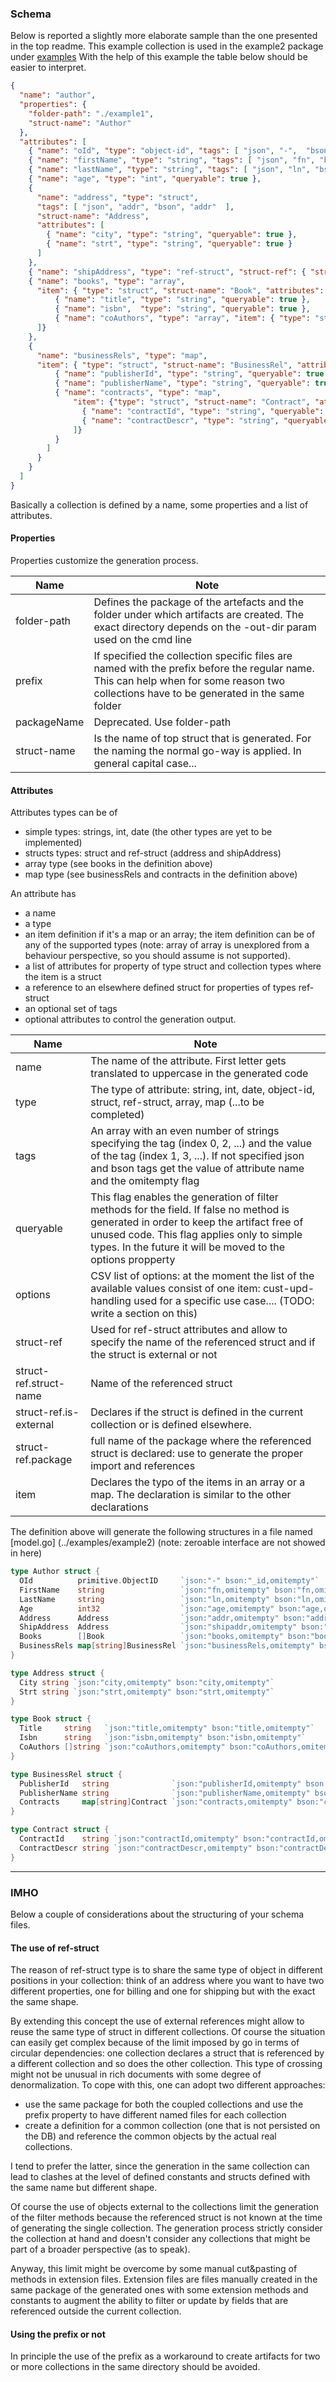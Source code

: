 ### Schema

Below is reported a slightly more elaborate sample than the one presented in the top readme. 
This example collection is used in the example2 package under [examples](../examples) 
With the help of this example the table below should be easier to interpret.

```json
{
  "name": "author",
  "properties": {
    "folder-path": "./example1",
    "struct-name": "Author"
  },
  "attributes": [
    { "name": "oId", "type": "object-id", "tags": [ "json", "-",  "bson", "_id" ], "queryable": true },
    { "name": "firstName", "type": "string", "tags": [ "json", "fn", "bson", "fn" ], "queryable": true },
    { "name": "lastName", "type": "string", "tags": [ "json", "ln", "bson", "ln" ], "queryable": true },
    { "name": "age", "type": "int", "queryable": true },
    {
      "name": "address", "type": "struct", 
      "tags": [ "json", "addr", "bson", "addr"  ], 
      "struct-name": "Address",
      "attributes": [
        { "name": "city", "type": "string", "queryable": true },
        { "name": "strt", "type": "string", "queryable": true }
      ]
    },
    { "name": "shipAddress", "type": "ref-struct", "struct-ref": { "struct-name": "Address" }, "tags": ["json", "shipaddr", "bson", "shipaddr" ], "queryable": true },
    { "name": "books", "type": "array", 
      "item": { "type": "struct", "struct-name": "Book", "attributes": [
          { "name": "title", "type": "string", "queryable": true },
          { "name": "isbn",  "type": "string", "queryable": true },
          { "name": "coAuthors", "type": "array", "item": { "type": "string" }, "queryable": true }
      ]}
    },
    {
      "name": "businessRels", "type": "map",
      "item": { "type": "struct", "struct-name": "BusinessRel", "attributes": [
          { "name": "publisherId", "type": "string", "queryable": true },
          { "name": "publisherName", "type": "string", "queryable": true },
          { "name": "contracts", "type": "map", 
              "item": {"type": "struct", "struct-name": "Contract", "attributes": [
                { "name": "contractId", "type": "string", "queryable": true },
                { "name": "contractDescr", "type": "string", "queryable": true }
              ]}
          }
        ]
      }
    }
  ]
}
```

Basically a collection is defined by a name, some properties and a list of attributes.

#### Properties
Properties customize the generation process.

| Name        | Note                                                                                                                                                          |
| ----------- | ------------------------------------------------------------------------------------------------------------------------------------------------------------- |
| folder-path | Defines the package of the artefacts and the folder under which artifacts are created. The exact directory depends on the -out-dir param used on the cmd line |
| prefix      | If specified the collection specific files are named with the prefix before the regular name. This can help when for some reason two collections have to be generated in the same folder |
| packageName | Deprecated. Use folder-path |
| struct-name | Is the name of top struct that is generated. For the naming the normal go-way is applied. In general capital case... |

#### Attributes
Attributes types can be of

- simple types: strings, int, date (the other types are yet to be implemented)
- structs types: struct and ref-struct (address and shipAddress)
- array type (see books in the definition above)
- map type (see businessRels and contracts in the definition above)

An attribute has

- a name
- a type 
- an item definition if it's a map or an array; the item definition can be of any of the supported types 
  (note: array of array is unexplored from a behaviour perspective, so you should assume is not supported).
- a list of attributes for property of type struct and collection types where the item is a struct
- a reference to an elsewhere defined struct for properties of types ref-struct  
- an optional set of tags 
- optional attributes to control the generation output.
  
| Name        | Note                                                                                                                                                          |
| ----------- | ------------------------------------------------------------------------------------------------------------------------------------------------------------- |
| name        | The name of the attribute. First letter gets translated to uppercase in the generated code |
| type        | The type of attribute: string, int, date, object-id, struct, ref-struct, array, map (...to be completed)       |
| tags        | An array with an even number of strings specifying the tag (index 0, 2, ...) and the value of the tag (index 1, 3, ...). If not specified json and bson tags get the value of attribute name and the omitempty flag |
| queryable   | This flag enables the generation of filter methods for the field. If false no method is generated in order to keep the artifact free of unused code. This flag applies only to simple types. In the future it will be moved to the options propperty |
| options     | CSV list of options: at the moment the list of the available values consist of one item: cust-upd-handling used for a specific use case.... (TODO: write a section on this) |
| struct-ref | Used for ref-struct attributes and allow to specify the name of the referenced struct and if the struct is external or not |
| struct-ref.struct-name | Name of the referenced struct |
| struct-ref.is-external | Declares if the struct is defined in the current collection or is defined elsewhere. |
| struct-ref.package     | full name of the package where the referenced struct is declared: use to generate the proper import and references |
| item                   | Declares the typo of the items in an array or a map. The declaration is similar to the other declarations |

The definition above will generate the following structures in a file named [model.go] (../examples/example2) (note: zeroable interface are not showed in here)

```go
type Author struct {
  OId          primitive.ObjectID     `json:"-" bson:"_id,omitempty"`
  FirstName    string                 `json:"fn,omitempty" bson:"fn,omitempty"`
  LastName     string                 `json:"ln,omitempty" bson:"ln,omitempty"`
  Age          int32                  `json:"age,omitempty" bson:"age,omitempty"`
  Address      Address                `json:"addr,omitempty" bson:"addr,omitempty"`
  ShipAddress  Address                `json:"shipaddr,omitempty" bson:"shipaddr,omitempty"`
  Books        []Book                 `json:"books,omitempty" bson:"books,omitempty"`
  BusinessRels map[string]BusinessRel `json:"businessRels,omitempty" bson:"businessRels,omitempty"`
}

type Address struct {
  City string `json:"city,omitempty" bson:"city,omitempty"`
  Strt string `json:"strt,omitempty" bson:"strt,omitempty"`
}

type Book struct {
  Title     string   `json:"title,omitempty" bson:"title,omitempty"`
  Isbn      string   `json:"isbn,omitempty" bson:"isbn,omitempty"`
  CoAuthors []string `json:"coAuthors,omitempty" bson:"coAuthors,omitempty"`
}

type BusinessRel struct {
  PublisherId   string              `json:"publisherId,omitempty" bson:"publisherId,omitempty"`
  PublisherName string              `json:"publisherName,omitempty" bson:"publisherName,omitempty"`
  Contracts     map[string]Contract `json:"contracts,omitempty" bson:"contracts,omitempty"`
}

type Contract struct {
  ContractId    string `json:"contractId,omitempty" bson:"contractId,omitempty"`
  ContractDescr string `json:"contractDescr,omitempty" bson:"contractDescr,omitempty"`
}
```

---
### IMHO
Below a couple of considerations about the structuring of your schema files.

#### The use of ref-struct
The reason of ref-struct type is to share the same type of object in different positions in your collection: think of an address where you want to have two different 
properties, one for billing and one for shipping but with the exact the same shape.

By extending this concept the use of external references might allow to reuse the same type of struct in different collections. Of course the situation can easily get complex
because of the limit imposed by go in terms of circular dependencies: one collection declares a struct that is referenced by a different collection and so does the other collection.
This type of crossing might not be unusual in rich documents with some degree of denormalization. To cope with this, one can adopt two different approaches:

- use the same package for both the coupled collections and use the prefix property to have different named files for each collection
- create a definition for a common collection (one that is not persisted on the DB) and reference the common objects by the actual real collections.

I tend to prefer the latter, since the generation in the same collection can lead to clashes at the level of defined constants and structs defined with the same name but different 
shape. 

Of course the use of objects external to the collections limit the generation of the filter methods because the referenced struct is not known at the time of generating the
single collection. The generation process strictly consider the collection at hand and doesn't consider any collections that might be part of a broader perspective (as to speak). 

Anyway, this limit might be overcome by some manual cut&pasting of methods in extension files. Extension files are files manually created in the same package of the generated ones
with some extension methods and constants to augment the ability to filter or update by fields that are referenced outside the current collection.

#### Using the prefix or not
In principle the use of the prefix as a workaround to create artifacts for two or more collections in the same directory should be avoided.





